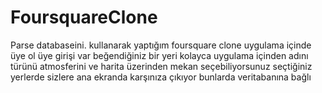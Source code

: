 # FoursquareClone

Parse databaseini. kullanarak yaptığım foursquare clone uygulama içinde üye ol üye girişi var
beğendiğiniz bir yeri kolayca uygulama içinden adını türünü atmosferini ve harita üzerinden mekan seçebiliyorsunuz seçtiğiniz yerlerde sizlere ana ekranda 
karşınıza çıkıyor bunlarda veritabanına bağlı
